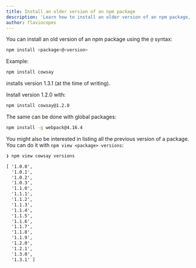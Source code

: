 ```yaml
---
title: Install an older version of an npm package
description: 'Learn how to install an older version of an npm package, something that might be useful to solve a compatibility problem'
author: flaviocopes
---
```


You can install an old version of an npm package using the `@` syntax:

```sh
npm install <package>@<version>
```

Example:

```sh
npm install cowsay
```

installs version 1.3.1 (at the time of writing).

Install version 1.2.0 with:

```sh
npm install cowsay@1.2.0
```

The same can be done with global packages:

```sh
npm install -g webpack@4.16.4
```

You might also be interested in listing all the previous version of a package. You can do it with `npm view <package> versions`:

```txt
❯ npm view cowsay versions

[ '1.0.0',
  '1.0.1',
  '1.0.2',
  '1.0.3',
  '1.1.0',
  '1.1.1',
  '1.1.2',
  '1.1.3',
  '1.1.4',
  '1.1.5',
  '1.1.6',
  '1.1.7',
  '1.1.8',
  '1.1.9',
  '1.2.0',
  '1.2.1',
  '1.3.0',
  '1.3.1' ]
```
